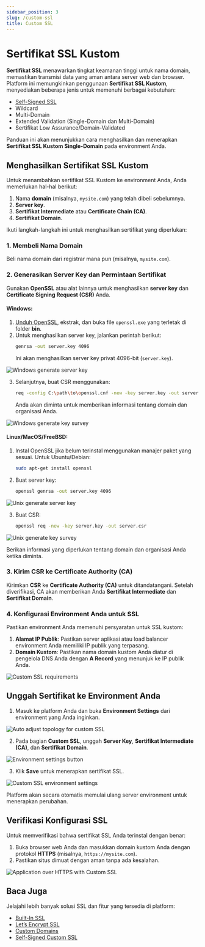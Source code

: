 ```yaml
---
sidebar_position: 3
slug: /custom-ssl
title: Custom SSL
---
```


# Sertifikat SSL Kustom

**Sertifikat SSL** menawarkan tingkat keamanan tinggi untuk nama domain, memastikan transmisi data yang aman antara server web dan browser. Platform ini memungkinkan penggunaan **Sertifikat SSL Kustom**, menyediakan beberapa jenis untuk memenuhi berbagai kebutuhan:

- [Self-Signed SSL](https://docs.dewacloud.com/docs/self-signed-ssl/)
- Wildcard
- Multi-Domain
- Extended Validation (Single-Domain dan Multi-Domain)
- Sertifikat Low Assurance/Domain-Validated

Panduan ini akan menunjukkan cara menghasilkan dan menerapkan **Sertifikat SSL Kustom Single-Domain** pada environment Anda.

## Menghasilkan Sertifikat SSL Kustom

Untuk menambahkan sertifikat SSL Kustom ke environment Anda, Anda memerlukan hal-hal berikut:

1. Nama **domain** (misalnya, `mysite.com`) yang telah dibeli sebelumnya.
2. **Server key**.
3. **Sertifikat Intermediate** atau **Certificate Chain (CA)**.
4. **Sertifikat Domain**.

Ikuti langkah-langkah ini untuk menghasilkan sertifikat yang diperlukan:

### 1. Membeli Nama Domain

Beli nama domain dari registrar mana pun (misalnya, `mysite.com`).

### 2. Generasikan Server Key dan Permintaan Sertifikat

Gunakan **OpenSSL** atau alat lainnya untuk menghasilkan **server key** dan **Certificate Signing Request (CSR)** Anda.

#### Windows:

1. [Unduh OpenSSL](https://code.google.com/archive/p/openssl-for-windows/downloads), ekstrak, dan buka file `openssl.exe` yang terletak di folder **bin**.
2. Untuk menghasilkan server key, jalankan perintah berikut:
   ```bash
   genrsa -out server.key 4096
   ```
   Ini akan menghasilkan server key privat 4096-bit (`server.key`).

![Windows generate server key](https://assets.dewacloud.com/dewacloud-docs/application_settings/SSL/custom-ssl/01-windows-generate-server-key.png)

3. Selanjutnya, buat CSR menggunakan:
   ```bash
   req -config C:\path\to\openssl.cnf -new -key server.key -out server.csr
   ```
   Anda akan diminta untuk memberikan informasi tentang domain dan organisasi Anda.

![Windows generate key survey](https://assets.dewacloud.com/dewacloud-docs/application_settings/SSL/custom-ssl/02-windows-generate-key-survey.png)

#### Linux/MacOS/FreeBSD:

1. Instal OpenSSL jika belum terinstal menggunakan manajer paket yang sesuai. Untuk Ubuntu/Debian:
   ```bash
   sudo apt-get install openssl
   ```

2. Buat server key:
   ```bash
   openssl genrsa -out server.key 4096
   ```

![Unix generate server key](https://assets.dewacloud.com/dewacloud-docs/application_settings/SSL/custom-ssl/03-unix-generate-server-key.png)

3. Buat CSR:
   ```bash
   openssl req -new -key server.key -out server.csr
   ```

![Unix generate key survey](https://assets.dewacloud.com/dewacloud-docs/application_settings/SSL/custom-ssl/04-unix-generate-key-survey.png)

Berikan informasi yang diperlukan tentang domain dan organisasi Anda ketika diminta.

### 3. Kirim CSR ke Certificate Authority (CA)

Kirimkan **CSR** ke **Certificate Authority (CA)** untuk ditandatangani. Setelah diverifikasi, CA akan memberikan Anda **Sertifikat Intermediate** dan **Sertifikat Domain**.

### 4. Konfigurasi Environment Anda untuk SSL

Pastikan environment Anda memenuhi persyaratan untuk SSL kustom:

1. **Alamat IP Publik**: Pastikan server aplikasi atau load balancer environment Anda memiliki IP publik yang terpasang.
2. **Domain Kustom**: Pastikan nama domain kustom Anda diatur di pengelola DNS Anda dengan **A Record** yang menunjuk ke IP publik Anda.

![Custom SSL requirements](https://assets.dewacloud.com/dewacloud-docs/application_settings/SSL/custom-ssl/05-custom-ssl-requirements.png)

## Unggah Sertifikat ke Environment Anda

1. Masuk ke platform Anda dan buka **Environment Settings** dari environment yang Anda inginkan.

![Auto adjust topology for custom SSL](https://assets.dewacloud.com/dewacloud-docs/application_settings/SSL/custom-ssl/06-auto-adjust-topology-for-custom-ssl.png)

2. Pada bagian **Custom SSL**, unggah **Server Key**, **Sertifikat Intermediate (CA)**, dan **Sertifikat Domain**.

![Environment settings button](https://assets.dewacloud.com/dewacloud-docs/application_settings/SSL/custom-ssl/08-environment-settings-button.png)

3. Klik **Save** untuk menerapkan sertifikat SSL.

![Custom SSL environment settings](https://assets.dewacloud.com/dewacloud-docs/application_settings/SSL/custom-ssl/09-custom-ssl-environment-settings.png)

Platform akan secara otomatis memulai ulang server environment untuk menerapkan perubahan.

## Verifikasi Konfigurasi SSL

Untuk memverifikasi bahwa sertifikat SSL Anda terinstal dengan benar:

1. Buka browser web Anda dan masukkan domain kustom Anda dengan protokol **HTTPS** (misalnya, `https://mysite.com`).
2. Pastikan situs dimuat dengan aman tanpa ada kesalahan.

![Application over HTTPS with Custom SSL](https://assets.dewacloud.com/dewacloud-docs/application_settings/SSL/custom-ssl/10-application-over-https-with-custom-ssl.png)

## Baca Juga

Jelajahi lebih banyak solusi SSL dan fitur yang tersedia di platform:

- [Built-In SSL](https://docs.dewacloud.com/docs/built-in-ssl/)
- [Let’s Encrypt SSL](https://docs.dewacloud.com/docs/let's-encrypt-ssl)
- [Custom Domains](https://docs.dewacloud.com/docs/custom-domains/)
- [Self-Signed Custom SSL](https://docs.dewacloud.com/docs/self-signed-ssl/)
